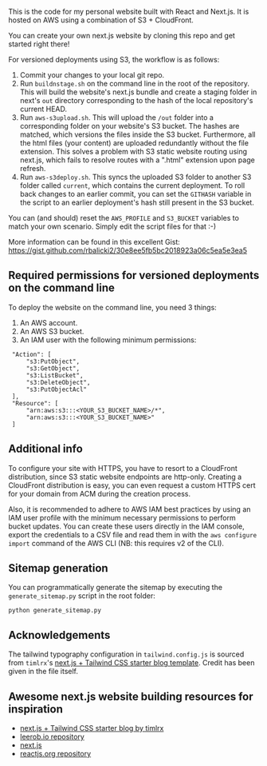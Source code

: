 This is the code for my personal website built with React and Next.js. It is hosted on AWS using a combination of S3 + CloudFront. 

You can create your own next.js website by cloning this repo and get started right there!

For versioned deployments using S3, the workflow is as follows:

1. Commit your changes to your local git repo.
2. Run `buildnstage.sh` on the command line in the root of the repository. This will build the website's next.js bundle and create a staging folder in next's `out` directory corresponding to the hash of the local repository's current HEAD.
3. Run `aws-s3upload.sh`. This will upload the `/out` folder into a corresponding folder on your website's S3 bucket. The hashes are matched, which versions the 
files inside the S3 bucket. Furthermore, all the html files (your content) are uploaded redundantly without the file extension. This solves a problem with S3 static 
website routing using next.js, which fails to resolve routes with a ".html" extension upon page refresh. 
4. Run `aws-s3deploy.sh`. This syncs the uploaded S3 folder to another S3 folder called `current`, which contains the current deployment. To roll back changes to an earlier commit, you can set the `GITHASH` variable in the script to an earlier deployment's hash still present in the S3 bucket.

You can (and should) reset the `AWS_PROFILE` and `S3_BUCKET` variables to match your own scenario. Simply edit the script files for that :-)

More information can be found in this excellent Gist: https://gist.github.com/rbalicki2/30e8ee5fb5bc2018923a06c5ea5e3ea5

## Required permissions for versioned deployments on the command line

To deploy the website on the command line, you need 3 things:

 1. An AWS account.
 2. An AWS S3 bucket.
 3. An IAM user with the following minimum permissions:
 ```
  "Action": [
      "s3:PutObject",
      "s3:GetObject",
      "s3:ListBucket",
      "s3:DeleteObject",
      "s3:PutObjectAcl"
  ],
  "Resource": [
      "arn:aws:s3:::<YOUR_S3_BUCKET_NAME>/*",
      "arn:aws:s3:::<YOUR_S3_BUCKET_NAME>"
  ]
  ```

## Additional info

To configure your site with HTTPS, you have to resort to a CloudFront distribution, since S3 static website endpoints are http-only. Creating a CloudFront distribution is easy, you can even request a custom HTTPS cert for your domain from ACM during the creation process.

Also, it is recommended to adhere to AWS IAM best practices by using an IAM user profile with the minimum necessary permissions to perform bucket updates. You can create these users directly in the IAM console, export the credentials to a CSV file and read them in with the `aws configure import` command of the AWS CLI (NB: this requires v2 of the CLI).

## Sitemap generation

You can programmatically generate the sitemap by executing the `generate_sitemap.py` script in the root folder:
```
python generate_sitemap.py
```

## Acknowledgements
The tailwind typography configuration in `tailwind.config.js` is sourced from `timlrx`'s [next.js + Tailwind CSS starter blog template](https://github.com/timlrx/tailwind-nextjs-starter-blog). Credit has been given in the file itself.

## Awesome next.js website building resources for inspiration
* [next.js + Tailwind CSS starter blog by timlrx](https://github.com/timlrx/tailwind-nextjs-starter-blog)
* [leerob.io repository](https://github.com/leerob/leerob.io)
* [next.js](https://nextjs.org/)
* [reactjs.org repository](https://github.com/reactjs/reactjs.org)

